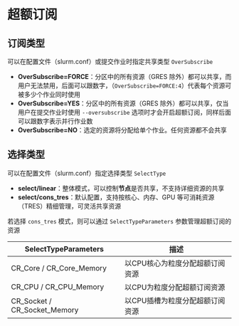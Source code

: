 # 超额订阅

## 订阅类型

可以在配置文件（slurm.conf）或提交作业时指定共享类型 `OverSubscribe`

- **OverSubscribe=FORCE**：分区中的所有资源（GRES 除外）都可以共享，而用户无法禁用，后面可以跟数字，（`OverSubscribe=FORCE:4`）代表每个资源可被多少个作业同时使用
- **OverSubscribe=YES**：分区中的所有资源（GRES 除外）都可以共享，仅当用户在提交作业时使用 `--oversubscribe` 选项时才会开启超额订阅，同样后面可以跟数字表示并行作业数
- **OverSubscribe=NO**：选定的资源将分配给单个作业。任何资源都不会共享



## 选择类型

可以在配置文件（slurm.conf）指定选择类型 `SelectType`

- **select/linear**：整体模式，可以控制**节点**是否共享，不支持详细资源的共享
- **select/cons_tres**：默认配置，支持按核心、内存、GPU 等可消耗资源（TRES）精细管理，可灵活共享资源

若选择 `cons_tres` 模式，则可以通过 `SelectTypeParameters` 参数管理超额订阅的资源

| SelectTypeParameters         | 描述          |
|------------------------------|-------------|
| CR_Core / CR_Core_Memory     | 以CPU核心为粒度分配超额订阅资源 |
| CR_CPU / CR_CPU_Memory       | 以CPU为粒度分配超额订阅资源 |
| CR_Socket / CR_Socket_Memory | 以CPU插槽为粒度分配超额订阅资源 |

